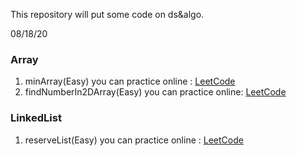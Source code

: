 This repository will put some code on ds&algo.

08/18/20
### Array
1. minArray(Easy)  you can practice online : [LeetCode](https://leetcode-cn.com/problems/xuan-zhuan-shu-zu-de-zui-xiao-shu-zi-lcof/)
2. findNumberIn2DArray(Easy) you can practice online: [LeetCode](https://leetcode-cn.com/problems/search-a-2d-matrix-ii/)

### LinkedList
1. reserveList(Easy) you can practice online : [LeetCode](https://leetcode-cn.com/problems/fan-zhuan-lian-biao-lcof/)